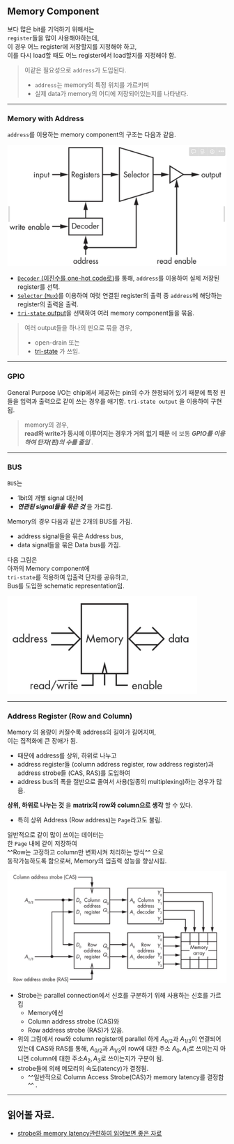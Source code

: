 ## Memory Component

보다 많은 bit를 기억하기 위해서는  
`register`들을 많이 사용해야하는데,  
이 경우 어느 register에 저장할지를 지정해야 하고,  
이를 다시 load할 때도 어느 register에서 load할지를 지정해야 함.  

> 이같은 필요성으로 `address`가 도입된다.  
>
> * `address`는 memory의 특정 위치를 가르키며 
> * 실제 data가 memory의 어디에 저장되어있는지를 나타낸다.

---

### Memory with Address

`address`를 이용하는 memory component의 구조는 다음과 같음.

![memory_with_address](img/memory_with_address.png)

* [`Decoder` (이진수를 one-hot code로)](https://dsaint31.tistory.com/404#--%---Binary-%--Decoder%----)를 통해, `address`를 이용하여 실제 저장된 register를 선택.
* [`Selector` (`Mux`)](https://dsaint31.tistory.com/403#--%--Multiplexer)를 이용하여 여럿 연결된 register의 출력 중 `address`에 해당하는 register의 출력을 출력.
* [`tri-state` output](../ch02_co/ce02_04_4_3_tri_state_output.md)을 선택하여 여러 memory component들을 묶음.

> 여러 output들을 하나의 핀으로 묶을 경우,  
>
> * open-drain 또는 
> * [tri-state](https://dsaint31.me/mkdocs_site/CE/ch03_seq/ce03_02_1_memory1/#memory-with-address) 가 쓰임. 

---

### GPIO

General Purpose I/O는 chip에서 제공하는 pin의 수가 한정되어 있기 때문에 특정 핀들을 입력과 출력으로 같이 쓰는 경우를 애기함. `tri-state output` 을 이용하여 구현됨.

> memory의 경우,  
> **read와 write가 동시에 이루어지는 경우가 거의 없기 때문** 에
> 보통 ***GPIO를 이용하여 단자(핀)의 수를 줄임*** .

--- 

### BUS 

`BUS`는 

* 1bit의 개별 signal 대신에 
* ***연관된 signal들을 묶은 것*** 을 가르킴.

Memory의 경우 다음과 같은 2개의 BUS를 가짐. 

* address signal들을 묶은 Address bus, 
* data signal들을 묶은 Data bus를 가짐.

다음 그림은  
아까의 Memory component에  
`tri-state`를 적용하여 입출력 단자를 공유하고,  
Bus를 도입한 schematic representation임.

![simplified_memory](img/simplified_memory.png)

---

### Address Register (Row and Column)

Memory 의 용량이 커질수록 address의 길이가 길어지며,  
이는 집적화에 큰 장애가 됨.  

* 때문에 address를 상위, 하위로 나누고 
* address register들 (column address register, row address register)과 address strobe들 (CAS, RAS)를 도입하여 
* address bus의 폭을 절반으로 줄여서 사용(일종의 multiplexing)하는 경우가 많음.

**상위, 하위로 나누는 것** 을 **matrix의 row와 column으로 생각** 할 수 있다. 

* 특히 상위 Address (Row address)는 `Page`라고도 불림.

일반적으로 같이 많이 쓰이는 데이터는  
한 `Page` 내에 같이 저장하여  
^^Row는 고정하고 column만 변화시켜 처리하는 방식^^ 으로  
동작가능하도록 함으로써, Memory의 입출력 성능을 향상시킴.

![memory_with_address_register](img/memory_with_adress_register.png)

* Strobe는 parallel connection에서 신호를 구분하기 위해 사용하는 신호를 가르킴
    * Memory에선 
    * Column address strobe (CAS)와 
    * Row address strobe (RAS)가 있음.
* 위의 그림에서 row와 column register에 parallel 하게 $A_{0/2}$과 $A_{1/3}$이 연결되어 있는데 CAS와 RAS를 통해, $A_{0/2}$과 $A_{1/3}$이 row에 대한 주소 $A_0, A_1$로 쓰이는지 아니면 column에 대한 주소$A_2, A_3$로 쓰이는지가 구분이 됨.
* strobe들에 의해 메모리의 속도(latency)가 결정됨. 
    * ^^일반적으로 Column Access Strobe(CAS)가 memory latency를 결정함^^ .

---

## 읽어볼 자료.

* [strobe와 memory latency관련하여 읽어보면 좋은 자료](http://m.enuri.com/knowcom/detail.jsp?kbno=35825&bbsname=guide&cateno=&page=1)